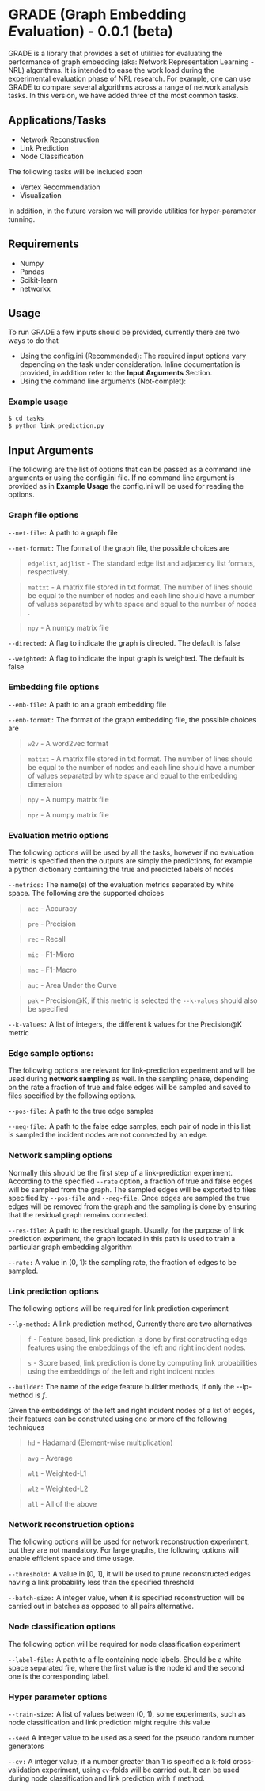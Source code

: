 # GRADE (**Gra**ph Embe**d**ding ***E***valuation) - 0.0.1 (beta)

GRADE is a library that provides a set of utilities for evaluating the performance of graph embedding (aka: Network Representation Learning - NRL) algorithms. It is intended to ease the work load during the experimental evaluation phase of NRL research. For example, one can use GRADE to compare several algorithms across a range of network analysis tasks. In this version, we have added three of the most common tasks.

## Applications/Tasks

- Network Reconstruction
- Link Prediction
- Node Classification

The following tasks will be included soon

- Vertex Recommendation
- Visualization

In addition, in the future version we will provide utilities for hyper-parameter tunning.

## Requirements

- Numpy
- Pandas
- Scikit-learn
- networkx

## Usage

To run GRADE a few inputs should be provided, currently there are two ways to do that

- Using the config.ini (Recommended): The required input options vary depending on the task under consideration. Inline documentation is provided, in addition refer to the **Input Arguments** Section. 
- Using the command line arguments (Not-complet):

### Example usage
```sh
$ cd tasks
$ python link_prediction.py
```

## Input Arguments

The following are the list of options that can be passed as a command line arguments or using the config.ini file. If no command line argument is provided as in **Example Usage** the config.ini will be used for reading the options.

### Graph file options
`--net-file:` 
A path to a graph file 

`--net-format:`
The format of the graph file, the possible choices are
>`edgelist`, `adjlist` - The standard edge list and adjacency list formats, respectively. 

>`mattxt` - A matrix file stored in txt format. The number of lines should be equal to the number of nodes and each line should have a number of values separated by white space and equal to the number of nodes .

>`npy` - A numpy matrix file

`--directed:`
A flag to indicate the graph is directed. The default is false

`--weighted:`
A flag to indicate the input graph is weighted. The default is false

### Embedding file options
`--emb-file:`
A path to an a graph embedding file

`--emb-format:`
The format of the graph embedding file, the possible choices are

>`w2v` - A word2vec format

>`mattxt` - A matrix file stored in txt format. The number of lines should be equal to the number of nodes and each line should have a number of values separated by white space and equal to the embedding dimension

>`npy` - A numpy matrix file

>`npz` - A numpy matrix file

### Evaluation metric options
The following options will be used by all the tasks, however if no evaluation metric is specified then the outputs are simply the predictions, for example a python dictionary containing the true and predicted labels of nodes

`--metrics:`
The name(s) of the evaluation metrics separated by white space. The following are the supported choices

>`acc` - Accuracy

>`pre` - Precision

>`rec` - Recall

>`mic` - F1-Micro

>`mac` - F1-Macro

>`auc` - Area Under the Curve

>`pak` - Precision@K, if this metric is selected the `--k-values` should also be specified

`--k-values:`
A list of integers, the different k values for the Precision@K metric

### Edge sample options:
The following options are relevant for link-prediction experiment and will be used during **network sampling** as well. In the sampling phase, depending on the rate a fraction of true and false edges will be sampled and saved to files specified by the following options.

`--pos-file:`
A path to the true edge samples

`--neg-file:`
A path to the false edge samples, each pair of node in this list is sampled the incident nodes are not connected by an edge.

### Network sampling options
Normally this should be the first step of a link-prediction experiment. According to the specified `--rate` option, a fraction of true and false edges will be sampled from the graph. The sampled edges will be exported to files specified by `--pos-file` and `--neg-file`. Once edges are sampled the true edges will be removed from the graph and the sampling is done by ensuring that the residual graph remains connected.

`--res-file:`
A path to the residual graph. Usually, for the purpose of link prediction experiment, the graph located in this path is used to train a particular graph embedding algorithm

`--rate:`
A value in (0, 1): the sampling rate, the fraction of edges to be sampled.

### Link prediction options
The following options will be required for link prediction experiment

`--lp-method:` 
A link prediction method, Currently there are two alternatives

>`f` - Feature based, link prediction is done by first constructing edge features using the embeddings of the left and right incident nodes.

>`s` - Score based, link prediction is done by computing link probabilities using the embeddings of the left and right indicent nodes

`--builder:`
The name of the edge feature builder methods, if only the --lp-method is *f*.

Given the embeddings of the left and right incident nodes of a list of edges, their features can be construted using one or more of the following techniques

>`hd` - Hadamard (Element-wise multiplication)

>`avg` - Average

>`wl1` - Weighted-L1

>`wl2` - Weighted-L2

>`all` - All of the above

### Network reconstruction options
The following options will be used for network reconstruction experiment, but they are not mandatory. For large graphs, the following options will enable efficient space and time usage.

`--threshold:`
A value in [0, 1], it will be used to prune reconstructed edges having a link probability less than the specified threshold

`--batch-size:`
A integer value, when it is specified reconstruction will be carried out in batches as opposed to all pairs alternative.

### Node classification options
The following option will be required for node classification experiment

`--label-file:`
A path to a file containing node labels. Should be a white space separated file, where the first value is the node id and the second one is the corresponding label.

### Hyper parameter options
`--train-size:`
A list of values between (0, 1), some experiments, such as node classification and link prediction might require this value

`--seed`
A integer value to be used as a seed for the pseudo random number generators

`--cv:`
A integer value, if a number greater than 1 is specified a k-fold cross-validation experiment, using `cv`-folds will be carried out. It can be used during node classification and link prediction with `f` method.